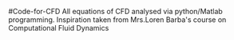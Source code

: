 #Code-for-CFD
All equations of CFD analysed via python/Matlab programming. 
Inspiration taken from Mrs.Loren Barba's course on Computational Fluid Dynamics
